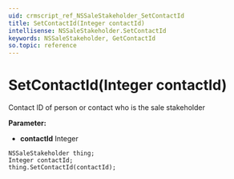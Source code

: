 ```yaml
---
uid: crmscript_ref_NSSaleStakeholder_SetContactId
title: SetContactId(Integer contactId)
intellisense: NSSaleStakeholder.SetContactId
keywords: NSSaleStakeholder, GetContactId
so.topic: reference
---
```


# SetContactId(Integer contactId)

Contact ID of person or contact who is the sale stakeholder

**Parameter:** 
 - **contactId** Integer

```crmscript
NSSaleStakeholder thing;
Integer contactId;
thing.SetContactId(contactId);
```

